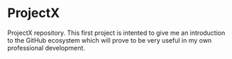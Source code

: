 # ProjectX
ProjectX repository.
This first project is intented to give me an introduction to the GitHub ecosystem which will prove to be very useful in my own professional development.
